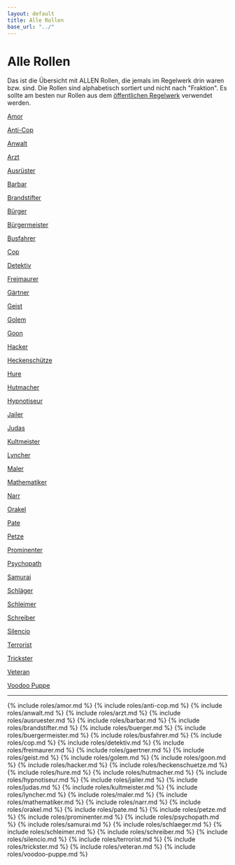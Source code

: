 ```yaml
---
layout: default
title: Alle Rollen
base_url: "../"
---
```


# Alle Rollen

Das ist die Übersicht mit ALLEN Rollen, die jemals im Regelwerk drin waren bzw. sind. Die Rollen sind alphabetisch sortiert und nicht nach "Fraktion". Es sollte am besten nur Rollen aus dem [öffentlichen Regelwerk](../roles) verwendet werden.

[Amor](#amor)

[Anti-Cop](#anti-cop)

[Anwalt](#anwalt)

[Arzt](#arzt)

[Ausrüster](#ausruester)

[Barbar](#Barbar)

[Brandstifter](#brandstifter)

[Bürger](#buerger)  

[Bürgermeister](#buergermeister)

[Busfahrer](#busfahrer)

[Cop](#cop)

[Detektiv](#detektiv)

[Freimaurer](#freimaurer)

[Gärtner](#gaertner)

[Geist](#geist)

[Golem](#golem)

[Goon](#goon)

[Hacker](#hacker)

[Heckenschütze](#heckenschuetze)

[Hure](#hure)

[Hutmacher](#hutmacher)

[Hypnotiseur](#hypnotiseur)

[Jailer](#jailer)

[Judas](#judas)

[Kultmeister](#kultmeister)

[Lyncher](#lyncher)

[Maler](#maler) 

[Mathematiker](#mathematiker) 

[Narr](#narr)

[Orakel](#orakel)

[Pate](#pate)

[Petze](#petze)

[Prominenter](#prominenter)

[Psychopath](#psychopath)

[Samurai](#samurai)

[Schläger](#schlaeger)

[Schleimer](#schleimer)

[Schreiber](#schreiber) 

[Silencio](#silencio)

[Terrorist](#terrorist) 

[Trickster](#trickster)

[Veteran](#veteran) 

[Voodoo Puppe](#voodoo-puppe)


***

{% include roles/amor.md %}
{% include roles/anti-cop.md %}
{% include roles/anwalt.md %}
{% include roles/arzt.md %}
{% include roles/ausruester.md %}
{% include roles/barbar.md %}
{% include roles/brandstifter.md %}
{% include roles/buerger.md %}
{% include roles/buergermeister.md %}
{% include roles/busfahrer.md %}
{% include roles/cop.md %}
{% include roles/detektiv.md %}
{% include roles/freimaurer.md %}
{% include roles/gaertner.md %}
{% include roles/geist.md %}
{% include roles/golem.md %}
{% include roles/goon.md %}
{% include roles/hacker.md %}
{% include roles/heckenschuetze.md %}
{% include roles/hure.md %}
{% include roles/hutmacher.md %}
{% include roles/hypnotiseur.md %}
{% include roles/jailer.md %}
{% include roles/judas.md %}
{% include roles/kultmeister.md %}
{% include roles/lyncher.md %}
{% include roles/maler.md %}
{% include roles/mathematiker.md %}
{% include roles/narr.md %}
{% include roles/orakel.md %}
{% include roles/pate.md %}
{% include roles/petze.md %}
{% include roles/prominenter.md %}
{% include roles/psychopath.md %}
{% include roles/samurai.md %}
{% include roles/schlaeger.md %}
{% include roles/schleimer.md %}
{% include roles/schreiber.md %}
{% include roles/silencio.md %}
{% include roles/terrorist.md %}
{% include roles/trickster.md %}
{% include roles/veteran.md %}
{% include roles/voodoo-puppe.md %}